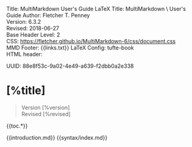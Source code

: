Title:	MultiMarkdown User's Guide
LaTeX Title: MultiMarkdown \\ User's Guide
Author:	Fletcher T. Penney  
Version:	6.3.2  
Revised:	2018-06-27  
Base Header Level:	2  
CSS:	https://fletcher.github.io/MultiMarkdown-6/css/document.css   
MMD Footer:	{{links.txt}}
LaTeX Config:	tufte-book  
HTML header:	<script type="text/javascript" src="https://cdnjs.cloudflare.com/ajax/libs/mathjax/2.7.2/MathJax.js?config=TeX-AMS-MML_HTMLorMML"></script>
<link rel="stylesheet" href="http://cdnjs.cloudflare.com/ajax/libs/highlight.js/9.12.0/styles/default.min.css">
<script type="text/javascript" src="http://cdnjs.cloudflare.com/ajax/libs/highlight.js/9.12.0/highlight.min.js"></script>
<script>hljs.initHighlightingOnLoad();</script>
UUID:	88e8f53c-9a02-4e49-a639-f2dbb0a2e338


# [%title] #

> Version [%version]    
> Revised [%revised]  

{{toc.*}}

{{introduction.md}}
{{syntax/index.md}}
